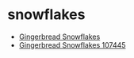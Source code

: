 # snowflakes

 * [Gingerbread Snowflakes](../../index/g/gingerbread-snowflakes-107445.json)
 * [Gingerbread Snowflakes 107445](../../index/g/gingerbread-snowflakes-107445.json)
